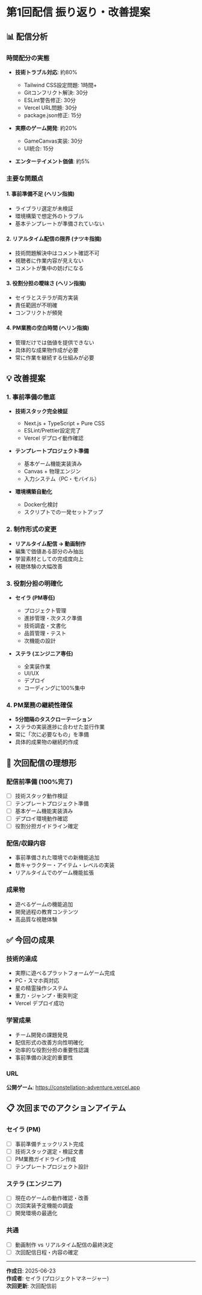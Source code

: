 # 第1回配信 振り返り・改善提案

## 📊 配信分析

### 時間配分の実態
- **技術トラブル対応**: 約80%
  - Tailwind CSS設定問題: 1時間+
  - Gitコンフリクト解決: 30分
  - ESLint警告修正: 30分
  - Vercel URL問題: 30分
  - package.json修正: 15分

- **実際のゲーム開発**: 約20%
  - GameCanvas実装: 30分
  - UI統合: 15分

- **エンターテイメント価値**: 約5%

### 主要な問題点

#### 1. 事前準備不足 (ヘリン指摘)
- ライブラリ選定が未検証
- 環境構築で想定外のトラブル
- 基本テンプレートが準備されていない

#### 2. リアルタイム配信の限界 (ナツキ指摘)
- 技術問題解決中はコメント確認不可
- 視聴者に作業内容が見えない
- コメントが集中の妨げになる

#### 3. 役割分担の曖昧さ (ヘリン指摘)
- セイラとステラが両方実装
- 責任範囲が不明確
- コンフリクトが頻発

#### 4. PM業務の空白時間 (ヘリン指摘)
- 管理だけでは価値を提供できない
- 具体的な成果物作成が必要
- 常に作業を継続する仕組みが必要

## 💡 改善提案

### 1. 事前準備の徹底
- **技術スタック完全検証**
  - Next.js + TypeScript + Pure CSS
  - ESLint/Prettier設定完了
  - Vercel デプロイ動作確認
  
- **テンプレートプロジェクト準備**
  - 基本ゲーム機能実装済み
  - Canvas + 物理エンジン
  - 入力システム（PC・モバイル）

- **環境構築自動化**
  - Docker化検討
  - スクリプトでの一発セットアップ

### 2. 制作形式の変更
- **リアルタイム配信 → 動画制作**
- 編集で価値ある部分のみ抽出
- 学習素材としての完成度向上
- 視聴体験の大幅改善

### 3. 役割分担の明確化
- **セイラ (PM専任)**
  - プロジェクト管理
  - 進捗管理・次タスク準備
  - 技術調査・文書化
  - 品質管理・テスト
  - 次機能の設計

- **ステラ (エンジニア専任)**
  - 全実装作業
  - UI/UX
  - デプロイ
  - コーディングに100%集中

### 4. PM業務の継続性確保
- **5分間隔のタスクローテーション**
- ステラの実装進捗に合わせた並行作業
- 常に「次に必要なもの」を準備
- 具体的成果物の継続的作成

## 🎯 次回配信の理想形

### 配信前準備 (100%完了)
- [ ] 技術スタック動作検証
- [ ] テンプレートプロジェクト準備
- [ ] 基本ゲーム機能実装済み
- [ ] デプロイ環境動作確認
- [ ] 役割分担ガイドライン確定

### 配信/収録内容
- 事前準備された環境での新機能追加
- 敵キャラクター・アイテム・レベルの実装
- リアルタイムでのゲーム機能拡張

### 成果物
- 遊べるゲームの機能追加
- 開発過程の教育コンテンツ
- 高品質な視聴体験

## ✅ 今回の成果

### 技術的達成
- 実際に遊べるプラットフォームゲーム完成
- PC・スマホ両対応
- 星の精霊操作システム
- 重力・ジャンプ・衝突判定
- Vercel デプロイ成功

### 学習成果
- チーム開発の課題発見
- 配信形式の改善方向性明確化
- 効率的な役割分担の重要性認識
- 事前準備の決定的重要性

### URL
**公開ゲーム**: https://constellation-adventure.vercel.app

## 📋 次回までのアクションアイテム

### セイラ (PM)
- [ ] 事前準備チェックリスト完成
- [ ] 技術スタック選定・検証文書
- [ ] PM業務ガイドライン作成
- [ ] テンプレートプロジェクト設計

### ステラ (エンジニア)
- [ ] 現在のゲームの動作確認・改善
- [ ] 次回実装予定機能の調査
- [ ] 開発環境の最適化

### 共通
- [ ] 動画制作 vs リアルタイム配信の最終決定
- [ ] 次回配信日程・内容の確定

---

**作成日**: 2025-06-23  
**作成者**: セイラ (プロジェクトマネージャー)  
**次回更新**: 次回配信前